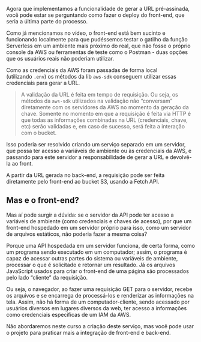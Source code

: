 Agora que implementamos a funcionalidade de gerar a URL pré-assinada, você pode estar se perguntando como fazer o deploy do front-end, que seria a última parte do processo.

Como já mencionamos no vídeo, o front-end está bem sucinto e funcionando localmente para que pudéssemos testar o gatilho da função Serverless em um ambiente mais próximo do real, que não fosse o próprio console da AWS ou ferramentas de teste como o Postman - duas opções que os usuários reais não poderiam utilizar.

Como as credenciais da AWS foram passadas de forma local (utilizando `.env`) os métodos da lib `aws-sdk` conseguem utilizar essas credenciais para gerar a URL.

> A validação da URL é feita em tempo de requisição. Ou seja, os métodos da `aws-sdk` utilizados na validação não “conversam” diretamente com os servidores da AWS no momento da geração da chave. Somente no momento em que a requisição é feita via HTTP é que todas as informações combinadas na URL (credenciais, chave, etc) serão validadas e, em caso de sucesso, será feita a interação com o bucket.

Isso poderia ser resolvido criando um serviço separado em um servidor, que possa ter acesso a variáveis de ambiente ou às credenciais da AWS, e passando para este servidor a responsabilidade de gerar a URL e devolvê-la ao front.

A partir da URL gerada no back-end, a requisição pode ser feita diretamente pelo front-end ao bucket S3, usando a Fetch API.

## Mas e o front-end?

Mas aí pode surgir a dúvida: se o servidor da API pode ter acesso a variáveis de ambiente (como credenciais e chaves de acesso), por que um front-end hospedado em um servidor próprio para isso, como um servidor de arquivos estáticos, não poderia fazer a mesma coisa?

Porque uma API hospedada em um servidor funciona, de certa forma, como um programa sendo executado em um computador; assim, o programa é capaz de acessar outras partes do sistema ou variáveis de ambiente, processar o que é solicitado e retornar um resultado. Já os arquivos JavaScript usados para criar o front-end de uma página são processados pelo lado “cliente” da requisição.

Ou seja, o navegador, ao fazer uma requisição GET para o servidor, recebe os arquivos e se encarrega de processá-los e renderizar as informações na tela. Assim, não há forma de um computador-cliente, sendo acessado por usuários diversos em lugares diversos da web, ter acesso a informações como credenciais específicas de um IAM da AWS.

Não abordaremos neste curso a criação deste serviço, mas você pode usar o projeto para praticar mais a integração de front-end e back-end.